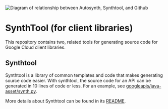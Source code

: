 ![Diagram of relationship between Autosynth, Synthtool, and Github](./images/flow.png)

# SynthTool (for client libraries)

This repository contains two, related tools for generating source code for
Google Cloud client libraries.

## Synthtool

Synthtool is a library of common templates and code that makes generating
source code easier.  With synthtool, the source code for an API can be generated
in 10 lines of code or less.  For an example, see 
[googleapis/java-asset/synth.py](https://github.com/googleapis/java-asset/blob/master/synth.py).

More details about Synthtool can be found in its [README](./synthtool/README.md).
